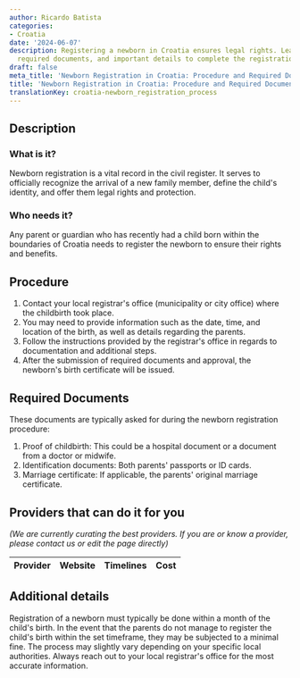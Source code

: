 ```yaml
---
author: Ricardo Batista
categories:
- Croatia
date: '2024-06-07'
description: Registering a newborn in Croatia ensures legal rights. Learn the procedure,
  required documents, and important details to complete the registration on time.
draft: false
meta_title: 'Newborn Registration in Croatia: Procedure and Required Documents'
title: 'Newborn Registration in Croatia: Procedure and Required Documents'
translationKey: croatia-newborn_registration_process
---
```


## Description
### What is it?
Newborn registration is a vital record in the civil register. It serves to officially recognize the arrival of a new family member, define the child's identity, and offer them legal rights and protection.

### Who needs it?
Any parent or guardian who has recently had a child born within the boundaries of Croatia needs to register the newborn to ensure their rights and benefits.

## Procedure
1. Contact your local registrar's office (municipality or city office) where the childbirth took place. 
2. You may need to provide information such as the date, time, and location of the birth, as well as details regarding the parents.
3. Follow the instructions provided by the registrar's office in regards to documentation and additional steps.
4. After the submission of required documents and approval, the newborn's birth certificate will be issued.

## Required Documents
These documents are typically asked for during the newborn registration procedure:
1. Proof of childbirth: This could be a hospital document or a document from a doctor or midwife.
2. Identification documents: Both parents' passports or ID cards.
3. Marriage certificate: If applicable, the parents' original marriage certificate.

## Providers that can do it for you

_(We are currently curating the best providers. If you are or know a provider, please contact us or edit the page directly)_

| Provider        |     Website     |     Timelines    |       Cost      |
| --------------- | --------------- |  :-------------: | :-------------: |

## Additional details
Registration of a newborn must typically be done within a month of the child's birth. In the event that the parents do not manage to register the child's birth within the set timeframe, they may be subjected to a minimal fine. The process may slightly vary depending on your specific local authorities. Always reach out to your local registrar's office for the most accurate information.